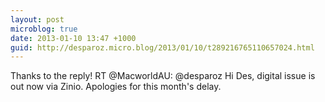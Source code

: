 ```yaml
---
layout: post
microblog: true
date: 2013-01-10 13:47 +1000
guid: http://desparoz.micro.blog/2013/01/10/t289216765110657024.html
---
```

Thanks to the reply! RT @MacworldAU: @desparoz Hi Des, digital issue is out now via Zinio. Apologies for this month's delay.
